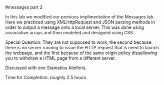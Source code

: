 #messages part 2

In this lab we modified our previous implimentation of the Messages lab.
Here we practiced using XMLHttpRequest and JSON parsing methods in order to 
output a message onto a local server. This was done using associative arrays 
and then modeled and designed using CSS

Special Question: They are not supposed to work, the second because there is no server running to issue the HTTP request that is need to launch the webpage, and the first because of the same origin policy dissallowing you to withdraw a HTML page from a different server.

Discussed with one Stamatios Aleiferis.

Time for Completion: roughly 2.5 hours


